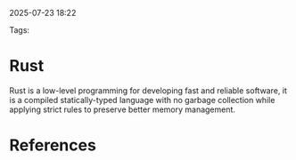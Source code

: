
2025-07-23 18:22

Tags: 

# Rust

Rust is a low-level programming for developing fast and reliable software, it is a compiled statically-typed language with no garbage collection while applying strict rules to preserve better memory management.

# References

